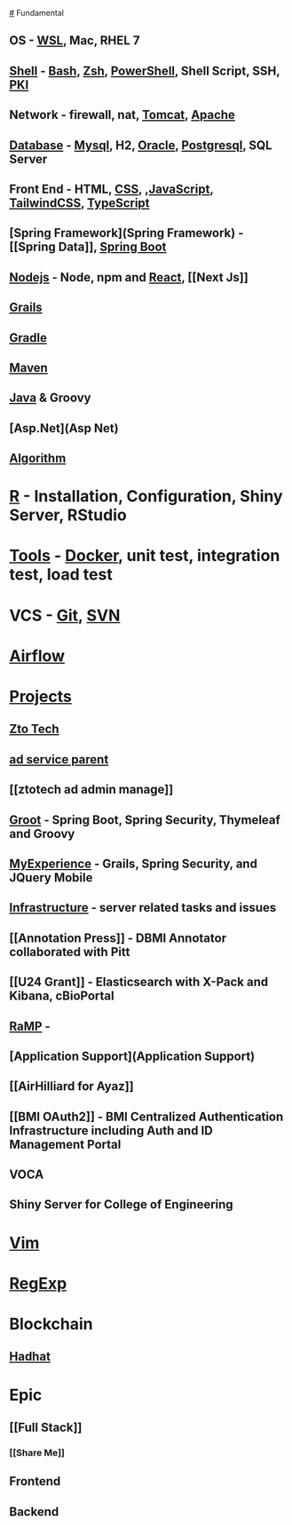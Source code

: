 [#](#) Fundamental
## OS - [WSL](WSL), Mac, RHEL 7
## [Shell](Shell) - [Bash](Bash), [Zsh](Zsh), [PowerShell](PowerShell), Shell Script, SSH, [PKI](PKI)
## Network - firewall, nat, [Tomcat](Tomcat), [Apache](Apache)
## [Database](Database) - [Mysql](Mysql), H2, [Oracle](Oracle), [Postgresql](Postgresql), SQL Server
## Front End - HTML, [CSS](CSS), ,[JavaScript](JavaScript), [TailwindCSS](TailwindCSS), [TypeScript](TypeScript)
## [Spring Framework](Spring Framework) - [[Spring Data]], [Spring Boot](SpringBoot)
## [Nodejs](Nodejs) - Node, npm and [React](React), [[Next Js]]
## [Grails](Grails)
## [Gradle](Gradle)
## [Maven](Maven)
## [Java](Java) & Groovy
## [Asp.Net](Asp Net)
## [Algorithm](Algorithm)
# [R](R) - Installation, Configuration, Shiny Server, RStudio
# [Tools](Tools) - [Docker](Docker), unit test, integration test, load test
# VCS - [Git](Git), [SVN](SVN)
# [Airflow](Airflow)
# [Projects](Projects)
## [Zto Tech](ZtoTech)
## [ad service parent](ad-service-parent)
## [[ztotech ad admin manage]]
## [Groot](Groot) - Spring Boot, Spring Security, Thymeleaf and Groovy
## [MyExperience](MyExperience) - Grails, Spring Security, and JQuery Mobile
## [Infrastructure](Infrastructure) - server related tasks and issues
## [[Annotation Press]] - DBMI Annotator collaborated with Pitt
## [[U24 Grant]] - Elasticsearch with X-Pack and Kibana, cBioPortal
## [RaMP](RaMP) - 
## [Application Support](Application Support)
## [[AirHilliard for Ayaz]]
## [[BMI OAuth2]] - BMI Centralized Authentication Infrastructure including Auth and ID Management Portal
## VOCA
## Shiny Server for College of Engineering
# [Vim](Vim)
# [RegExp](RegExp)
# Blockchain
## [Hadhat](Hadhat)
# Epic
## [[Full Stack]]
### [[Share Me]]
## Frontend
## Backend

